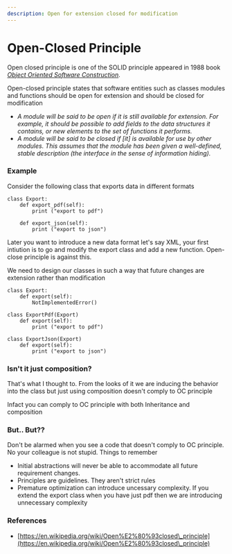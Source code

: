 ```yaml
---
description: Open for extension closed for modification
---
```


# Open-Closed Principle

Open closed principle is one of the SOLID principle appeared in 1988 book [_Object Oriented Software Construction_](https://en.wikipedia.org/wiki/Object-Oriented\_Software\_Construction).

Open-closed principle states that software entities such as classes modules and functions should be open for extension and should be closed for modification

* _A module will be said to be open if it is still available for extension. For example, it should be possible to add fields to the data structures it contains, or new elements to the set of functions it performs._
* _A module will be said to be closed if \[it] is available for use by other modules. This assumes that the module has been given a well-defined, stable description (the interface in the sense of information hiding)._

### Example

Consider the following class that exports data in different formats

```
class Export:
    def export_pdf(self):
        print ("export to pdf")
    
    def export_json(self):
        print ("export to json")
```

Later you want to introduce a new data format let's say XML, your first intiution is to go and modify the export class and add a new function. Open-close principle is against this.

We need to design our classes in such a way that future changes are extension rather than modification

```
class Export:
    def export(self):
        NotImplementedError()
        
class ExportPdf(Export)
    def export(self):
        print ("export to pdf")

class ExportJson(Export)
    def export(self):
        print ("export to json")
```

### Isn't it just composition?

That's what I thought to. From the looks of it we are inducing the behavior into the class but just using composition doesn't comply to OC principle

Infact you can comply to OC principle with both Inheritance and composition



### But.. But??

Don't be alarmed when you see a code that doesn't comply to OC principle. No your colleague is not stupid. Things to  remember

* Initial abstractions will never be able to accommodate all future requirement changes.
* Principles are guidelines. They aren't strict rules
* Premature optimization can introduce uncessary complexity. If you extend the export class when you have just pdf then we are introducing unnecessary complexity

### References

* [https://en.wikipedia.org/wiki/Open%E2%80%93closed\_principle](https://en.wikipedia.org/wiki/Open%E2%80%93closed\_principle)
